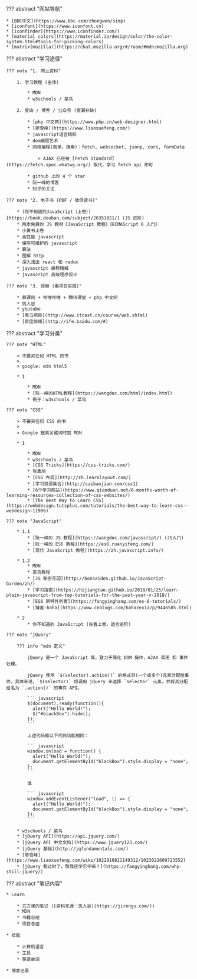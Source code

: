 
??? abstract "网站导航"

    * [BBC中文](https://www.bbc.com/zhongwen/simp)
    * [iconfont](https://www.iconfont.cn)
    * [iconfinder](https://www.iconfinder.com/)
    * [material colors](https://material.io/design/color/the-color-system.html#tools-for-picking-colors)
    * [matrix(mozilla)](https://chat.mozilla.org/#/room/#mdn:mozilla.org)

??? abstract "学习途径"

    ??? note "1. 网上资料"

        1. 学习教程 (主体)

            * MDN
            * w3schools / 菜鸟

        2. 查询 / 博客 / 公众号 (查漏补缺)

            * [php 中文网](https://www.php.cn/web-designer.html)
            * [廖雪峰](https://www.liaoxuefeng.com/)
            * javascript语言精粹
            * dom编程艺术
            * 网络编程(简单，搜索)：fetch, websocket, jsonp, cors, formData

                > AJAX 已经被 [Fetch Standard](https://fetch.spec.whatwg.org/) 取代，学习 fetch api 即可 

            * github 上的 4 个 star
            * 阮一峰的博客
            * 知乎的关注

    ??? note "2. 电子书 (PDF / 微信读书)"

        * (你不知道的JavaScript（上卷）)[https://book.douban.com/subject/26351021/] (JS 进阶)
        * 两本免费的 JS 教材《JavaScript 教程》《ECMAScript 6 入门》
        * 小黄书上卷
        * 高性能 javascript
        * 编写可维护的 javascript
        * 算法
        * 图解 http
        * 深入浅出 react 和 redux
        * javascript 编程精解
        * javascript 高级程序设计

    ??? note "3. 视频 (看项目实践)"

        * 慕课网 + 哔哩哔哩 + 腾讯课堂 + php 中文网
        * 饥人谷
        * youtube
        * [黑马项目](http://www.itcast.cn/course/web.shtml)
        * [百度前端](http://ife.baidu.com/#)

??? abstract "学习分类"

    ??? note "HTML"

        > 不要买任何 HTML 的书
        > 
        > google: mdn html5

        * 1

            * MDN
            * [阮一峰的HTML教程](https://wangdoc.com/html/index.html)
            * 例子：w3schools / 菜鸟

    ??? note "CSS"

        > 不要买任何 CSS 的书
        >
        > Google 搜索关键词时加 MDN

        * 1

            * MDN
            * w3schools / 菜鸟
            * [CSS Tricks](https://css-tricks.com/)
            * 张鑫旭
            * [CSS 布局](http://zh.learnlayout.com/)
            * [学习资源集合](http://caibaojian.com/css1)
            * [6个学习网站](https://www.qianduan.net/6-months-worth-of-learning-resources-collection-of-css-websites/)
            * [The Best Way to Learn CSS](https://webdesign.tutsplus.com/tutorials/the-best-way-to-learn-css--webdesign-11906)

    ??? note "JavaScript"

        * 1.1
            * [阮一峰的 JS 教程](https://wangdoc.com/javascript/) (JS入门)
            * [阮一峰的 ES6 教程](https://es6.ruanyifeng.com/)
            * [现代 JavaScript 教程](https://zh.javascript.info/)

        * 1.2
            * MDN
            * 菜鸟教程
            * [JS 秘密花园](http://bonsaiden.github.io/JavaScript-Garden/zh/)
            * [学习指南](https://hijiangtao.github.io/2018/01/25/learn-plain-javascript-from-top-tutorials-for-the-past-year-v-2018/)
            * [ES6 新特性列表](https://fangyinghang.com/es-6-tutorials/)
            * [博客-haha](https://www.cnblogs.com/hahazexia/p/9446585.html)

        * 2
            * 你不知道的 JavaScript (先看上卷，适合进阶)

    ??? note "jQuery"

        ??? info "mdn 定义"

            jQuery 是一个 JavaScript 库，致力于简化 DOM 操作，AJAX 调用 和 事件处理。

            jQuery 使用 `$(selector).action()` 的格式将(一个或多个)元素分配给事件。具体来说，`$(selector)` 将调用 jQuery 来选择 `selector` 元素，并将其分配给名为 `.action()` 的事件 API。

            ``` javascript
            $(document).ready(function(){
              alert("Hello World!");
              $("#blackBox").hide();
            });
            ```

            上述代码和以下代码功能相同：

            ``` javascript
            window.onload = function() {
              alert("Hello World!");
              document.getElementById("blackBox").style.display = "none";
            };
            ```

            或

            ``` javascript
            window.addEventListener("load", () => {
              alert("Hello World!");
              document.getElementById("blackBox").style.display = "none";
            });
            ```

        * w3schools / 菜鸟
        * [jQuery API](https://api.jquery.com/)
        * [jQuery API 中文文档](https://www.jquery123.com/)
        * [jQuery 基础](http://jqfundamentals.com/)
        * [廖雪峰](https://www.liaoxuefeng.com/wiki/1022910821149312/1023022609723552)
        * [jQuery 都过时了，那我还学它干嘛？](https://fangyinghang.com/why-still-jquery/)



??? abstract "笔记内容"

    * Learn

        * 方方课的笔记 ([资料来源：饥人谷](https://jirengu.com/))
        * MDN
        * 书籍总结
        * 项目总结

    * 技能

        * 计算机语言
        * 工具
        * 英语单词

    * 博客记录


